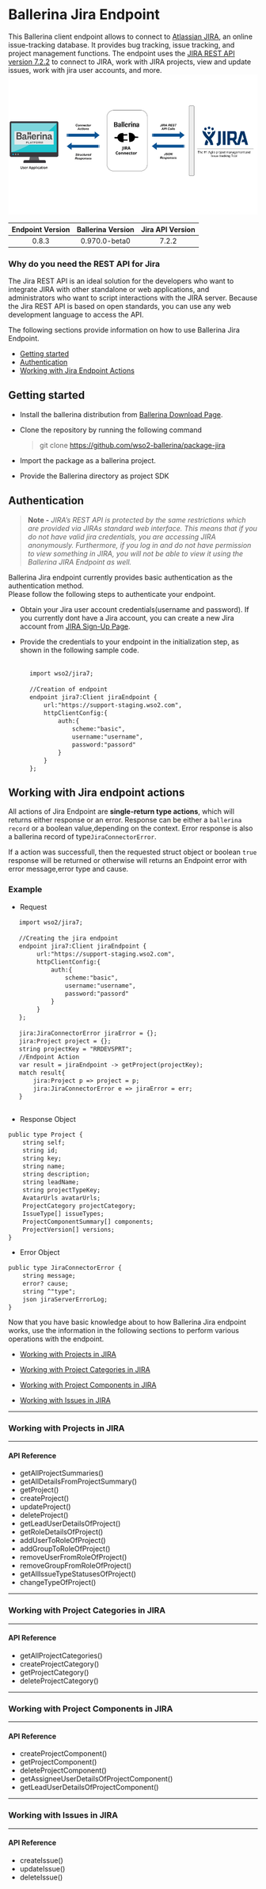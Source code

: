 # Ballerina Jira Endpoint
This Ballerina client endpoint allows to connect to [Atlassian JIRA](https://www.jira.com), an online issue-tracking database. It provides bug tracking, 
issue tracking, and project management functions.
The endpoint uses the [JIRA REST API version 7.2.2](https://docs.atlassian.com/software/jira/docs/api/REST/7.2.2/) to connect to JIRA, work with JIRA projects, 
view and update issues, work with jira user accounts, and more.
![Overview](docs/resources/Overview.png)

|Endpoint Version | Ballerina Version | Jira API Version |
|:------------------:|:-------------------:|:-------------------:|
|0.8.3|0.970.0-beta0|7.2.2|

### Why do you need the REST API for Jira

The Jira REST API is an ideal solution for the developers who want to integrate JIRA with other standalone or web applications, 
and administrators who want to script interactions with the JIRA server. Because the Jira REST API is based on open 
standards, you can use any web development language to access the API.


The following sections provide information on how to use Ballerina Jira Endpoint.

- [Getting started](#getting-started)
- [Authentication](#authentication)
- [Working with Jira Endpoint Actions](#working-with-jira-endpoint-actions)



## Getting started


- Install the ballerina distribution from [Ballerina Download Page](https://ballerinalang.org/downloads/).

- Clone the repository by running the following command

   > git clone https://github.com/wso2-ballerina/package-jira
 
- Import the package as a ballerina project.

- Provide the Ballerina directory as project SDK

## Authentication

> **Note -** 
*JIRA’s REST API is protected by the same restrictions which are provided via JIRAs standard web interface.
This means that if you do not have valid jira credentials, you are accessing JIRA anonymously. Furthermore, 
if you log in and do not have permission to view something in JIRA, you will not be able to view it using the 
Ballerina JIRA Endpoint as well.*

Ballerina Jira endpoint currently provides basic authentication as the authentication method.  
Please follow the following steps to authenticate your endpoint.
     
- Obtain your Jira user account credentials(username and password).
  If you currently dont have a Jira account, you can create a new Jira account from 
  [JIRA Sign-Up Page](https://id.atlassian.com/signup?application=mac&tenant=&continue=https%3A%2F%2Fmy.atlassian.com).

- Provide the credentials to your endpoint in the initialization step, as shown 
in the following sample code.
```Ballerina

      import wso2/jira7;
          
      //Creation of endpoint
      endpoint jira7:Client jiraEndpoint {
          url:"https://support-staging.wso2.com",
          httpClientConfig:{
              auth:{
                  scheme:"basic",
                  username:"username",
                  password:"passord"
              }
          } 
      };

```

## Working with Jira endpoint actions

All actions of Jira Endpoint are **single-return type actions**, which will returns either response or an error.
Response can be either a `ballerina record` or a boolean value,depending on the context.
Error response is also a ballerina record of type`JiraConnectorError`. 

If a action was successfull, then the requested struct object or boolean `true` response will be returned or otherwise 
will returns an Endpoint error with error message,error type and cause.

### Example
* Request 
```ballerina
   import wso2/jira7;
       
   //Creating the jira endpoint
   endpoint jira7:Client jiraEndpoint {
        url:"https://support-staging.wso2.com",
        httpClientConfig:{
            auth:{
                scheme:"basic",
                username:"username",
                password:"passord"
            }
        }
   };
   
   jira:JiraConnectorError jiraError = {};
   jira:Project project = {};
   string projectKey = "RRDEVSPRT";    
   //Endpoint Action
   var result = jiraEndpoint -> getProject(projectKey);
   match result{
       jira:Project p => project = p;
       jira:JiraConnectorError e => jiraError = err;
   }
    
```

* Response Object
```ballerina
public type Project {
    string self;
    string id;
    string key;
    string name;
    string description;
    string leadName;
    string projectTypeKey;
    AvatarUrls avatarUrls;
    ProjectCategory projectCategory;
    IssueType[] issueTypes;
    ProjectComponentSummary[] components;
    ProjectVersion[] versions;
}
```

* Error Object
```ballerina
public type JiraConnectorError {
    string message;
    error? cause;
    string ^"type";
    json jiraServerErrorLog;   
}
```

Now that you have basic knowledge about to how Ballerina Jira endpoint works, 
use the information in the following sections to perform various operations with the endpoint.

- [Working with Projects in JIRA](#working-with-projects-in-jira)

- [Working with Project Categories in JIRA](#working-with-project-categories-in-jira)

- [Working with Project Components in JIRA](#working-with-project-components-in-jira)

- [Working with Issues in JIRA](#working-with-issues-in-jira)


***
### Working with Projects in JIRA
***
#### API Reference
- getAllProjectSummaries()
- getAllDetailsFromProjectSummary()
- getProject()
- createProject()
- updateProject()
- deleteProject()
- getLeadUserDetailsOfProject()
- getRoleDetailsOfProject()
- addUserToRoleOfProject()
- addGroupToRoleOfProject()
- removeUserFromRoleOfProject()
- removeGroupFromRoleOfProject()
- getAllIssueTypeStatusesOfProject()
- changeTypeOfProject()

***
### Working with Project Categories in JIRA
***
#### API Reference
- getAllProjectCategories()
- createProjectCategory()
- getProjectCategory()
- deleteProjectCategory()

***
### Working with Project Components in JIRA
***
#### API Reference
- createProjectComponent()
- getProjectComponent()
- deleteProjectComponent()
- getAssigneeUserDetailsOfProjectComponent()
- getLeadUserDetailsOfProjectComponent()

***
### Working with Issues in JIRA
***
#### API Reference
- createIssue()
- updateIssue()
- deleteIssue()


